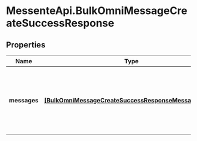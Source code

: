 # MessenteApi.BulkOmniMessageCreateSuccessResponse

## Properties

Name | Type | Description | Notes
------------ | ------------- | ------------- | -------------
**messages** | [**[BulkOmniMessageCreateSuccessResponseMessagesInner]**](BulkOmniMessageCreateSuccessResponseMessagesInner.md) | List of responses for each Omnimessage in the bulk. These can be errors or successful responses | 


